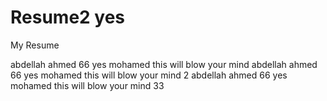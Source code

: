 # Resume2 yes
My Resume

abdellah
ahmed
66
yes mohamed this will blow your mind
abdellah ahmed 66 yes mohamed this will blow your mind 2
abdellah ahmed 66 yes mohamed this will blow your mind 33
